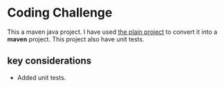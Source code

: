# Coding Challenge

This a maven java project. I have used [the plain project](https://github.com/kamrulislam/kamrul-plain-java) to convert it into a **maven** project. This project also have unit tests.


## key considerations

- Added unit tests. 
  

